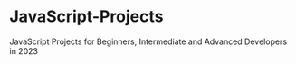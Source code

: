 # JavaScript-Projects
JavaScript Projects for Beginners, Intermediate and Advanced Developers in 2023
